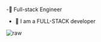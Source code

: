 -:construction_worker: Full-stack Engineer 
- 👀 I am a FULL-STACK developer

![raw](https://user-images.githubusercontent.com/92245269/147205983-5818d31f-a32b-4769-8a83-b1cfec14c4c5.gif)


<!---
igrimzyi/igrimzyi is a ✨ special ✨ repository because its `README.md` (this file) appears on your GitHub profile.
You can click the Preview link to take a look at your changes.
--->
